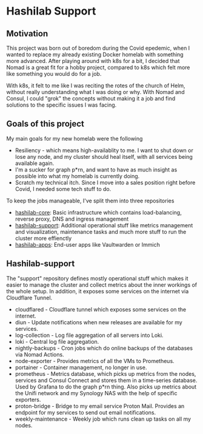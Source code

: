 <h1>Hashilab Support</h1>

<h2>Motivation</h2>

This project was born out of boredom during the Covid epedemic, when I wanted to replace my already existing Docker homelab with something more advanced. After playing around with k8s for a bit, I decided that Nomad is a great fit for a hobby project, compared to k8s which felt more like something you would do for a job.

With k8s, it felt to me like I was reciting the rotes of the church of Helm, without really understanding what I was doing or why. With Nomad and Consul, I could "grok" the concepts without making it a job and find solutions to the specific issues I was facing.

<h2>Goals of this project</h2>

My main goals for my new homelab were the following
- Resiliency - which means high-availablity to me. I want to shut down or lose any node, and my cluster should heal itself, with all services being available again.
- I'm a sucker for graph p*rn, and want to have as much insight as possible into what my homelab is currently doing.
- Scratch my technical itch. Since I move into a sales position right before Covid, I needed some tech stuff to do.

To keep the jobs manageable, I've split them into three repositories
- [hashilab-core](https://github.com/matthiasschoger/hashilab-core): Basic infrastructure which contains load-balancing, reverse proxy, DNS and ingress management
- [hashilab-support](https://github.com/matthiasschoger/hashilab-support): Additional operational stuff like metrics management and visualization, maintenance tasks and much more stuff to run the cluster more effienctly
- [hashilab-apps](https://github.com/matthiasschoger/hashilab-apps): End-user apps like Vaultwarden or Immich


<h2>Hashilab-support</h2>

The "support" repository defines mostly operational stuff which makes it easier to manage the cluster and collect metrics about the inner workings of the whole setup. In addition, it exposes some services on the internet via Cloudflare Tunnel.

- cloudflared - Cloudflare tunnel which exposes some services on the internet. 
- diun - Update notifications when new releases are available for my services.
- log-collection - Log file aggregation of all servers into Loki.
- loki - Central log file aggregation.
- nightly-backups - Cron jobs which do online backups of the databases via Nomad Actions.
- node-exporter - Provides metrics of all the VMs to Prometheus.
- portainer - Container management, no longer in use.
- prometheus - Metrics database, which picks up metrics from the nodes, services and Consul Connect and stores them in a time-series database. Used by Grafana to do the graph p*rn thing. Also picks up metrics about the Unifi network and my Synology NAS with the help of specific exporters.
- proton-bridge - Bridge to my email service Proton Mail. Provides an endpoint for my services to send out email notifications.
- weekly-maintenance - Weekly job which runs clean up tasks on all my nodes.
